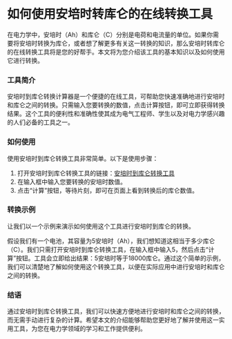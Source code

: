 如何使用安培时转库仑的在线转换工具
=================

在电力学中，安培时（Ah）和库仑（C）分别是电荷和电流量的单位。如果你需要将安培时转换为库仑，或者想了解更多有关这一转换的知识，那么安培时转库仑的在线转换工具将是您的好帮手。本文将为您介绍该工具的基本知识以及如何使用它进行转换。

### 工具简介

安培时到库仑转换计算器是一个便捷的在线工具，可帮助您快速准确地进行安培时和库仑之间的转换。只需输入您要转换的数值，点击计算按钮，即可立即获得转换结果。这个工具的便利性和准确性使其成为电气工程师、学生以及对电力学感兴趣的人们必备的工具之一。

### 如何使用

使用安培时到库仑转换工具非常简单。以下是使用步骤：

1. 打开安培时到库仑转换工具的链接：[安培时到库仑转换工具](https://www.onlinecalculatorsfree.com/zh-cn/convert/ampere-hours-to-coulomb.html)
2. 在输入框中输入您要转换的安培时数值。
3. 点击“计算”按钮，等待片刻，即可在页面上看到转换后的库仑数值。

### 转换示例

让我们以一个示例来演示如何使用这个工具进行安培时到库仑的转换。

假设我们有一个电池，其容量为5安培时（Ah），我们想知道这相当于多少库仑（C）。我们只需打开安培时到库仑转换工具，在输入框中输入5，然后点击“计算”按钮。工具会立即给出结果：5安培时等于18000库仑。通过这个简单的示例，我们可以清楚地了解如何使用这个转换工具，以便在实际应用中进行安培时和库仑之间的转换。

### 结语

通过安培时到库仑转换工具，我们可以快速方便地进行安培时和库仑之间的转换，而无需手动进行复杂的计算。希望本文的介绍能够帮助您更好地了解并使用这一实用工具，为您在电力学领域的学习和工作提供便利。
